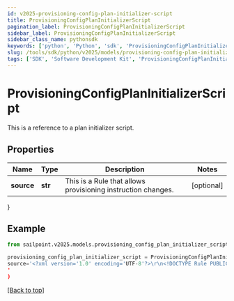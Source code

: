 ```yaml
---
id: v2025-provisioning-config-plan-initializer-script
title: ProvisioningConfigPlanInitializerScript
pagination_label: ProvisioningConfigPlanInitializerScript
sidebar_label: ProvisioningConfigPlanInitializerScript
sidebar_class_name: pythonsdk
keywords: ['python', 'Python', 'sdk', 'ProvisioningConfigPlanInitializerScript', 'V2025ProvisioningConfigPlanInitializerScript'] 
slug: /tools/sdk/python/v2025/models/provisioning-config-plan-initializer-script
tags: ['SDK', 'Software Development Kit', 'ProvisioningConfigPlanInitializerScript', 'V2025ProvisioningConfigPlanInitializerScript']
---
```


# ProvisioningConfigPlanInitializerScript

This is a reference to a plan initializer script.

## Properties

Name | Type | Description | Notes
------------ | ------------- | ------------- | -------------
**source** | **str** | This is a Rule that allows provisioning instruction changes. | [optional] 
}

## Example

```python
from sailpoint.v2025.models.provisioning_config_plan_initializer_script import ProvisioningConfigPlanInitializerScript

provisioning_config_plan_initializer_script = ProvisioningConfigPlanInitializerScript(
source='<?xml version='1.0' encoding='UTF-8'?>\r\n<!DOCTYPE Rule PUBLIC \"sailpoint.dtd\" \"sailpoint.dtd\">\r\n<Rule name=\"Example Rule\" type=\"BeforeProvisioning\">\r\n  <Description>Before Provisioning Rule which changes disables and enables to a modify.</Description>\r\n  <Source><![CDATA[\r\nimport sailpoint.object.*;\r\nimport sailpoint.object.ProvisioningPlan.AccountRequest;\r\nimport sailpoint.object.ProvisioningPlan.AccountRequest.Operation;\r\nimport sailpoint.object.ProvisioningPlan.AttributeRequest;\r\nimport sailpoint.object.ProvisioningPlan;\r\nimport sailpoint.object.ProvisioningPlan.Operation;\r\n\r\nfor ( AccountRequest accountRequest : plan.getAccountRequests() ) {\r\n  if ( accountRequest.getOp().equals( ProvisioningPlan.ObjectOperation.Disable ) ) {\r\n    accountRequest.setOp( ProvisioningPlan.ObjectOperation.Modify );\r\n  }\r\n  if ( accountRequest.getOp().equals( ProvisioningPlan.ObjectOperation.Enable ) ) {\r\n    accountRequest.setOp( ProvisioningPlan.ObjectOperation.Modify );\r\n  }\r\n}\r\n\r\n  ]]></Source>
'
)

```
[[Back to top]](#) 

